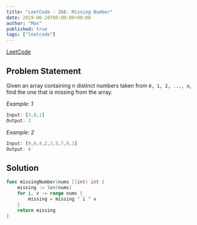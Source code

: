 ```yaml
---
title: "LeetCode - 268. Missing Number"
date: 2019-06-28T00:00:00+00:00
author: "Max"
published: true
tags: ["leetcode"]
---
```


[LeetCode](https://leetcode.com/problems/missing-number/)

## Problem Statement

Given an array containing n distinct numbers taken from `0, 1, 2, ..., n`, find the one that is missing from the array.

*Example: 1*

```js
Input: [3,0,1]
Output: 2
```

*Example: 2*

```js
Input: [9,6,4,2,3,5,7,0,1]
Output: 8
```

## Solution

```go
func missingNumber(nums []int) int {
	missing := len(nums)
	for i, v := range nums {
		missing = missing ^ i ^ v
	}
	return missing
}
```

